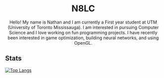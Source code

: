 <a name="readme-top"></a>

<h1 align="center">N8LC</h1>
  <p align="center">
    Hello! My name is Nathan and I am currently a First year student at UTM (University of Toronto Mississauga). I am interested in pursuing Computer Science and I love working on fun programming projects. I have recently been interested in game optimization, building neural networks, and using OpenGL.
  </p>
</div>

<!-- Laungages I know -->
## Stats
[![Top Langs](https://github-readme-stats.vercel.app/api/top-langs/?username=n8lc&layout=compact)](https://github.com/n8lc/github-readme-stats)

